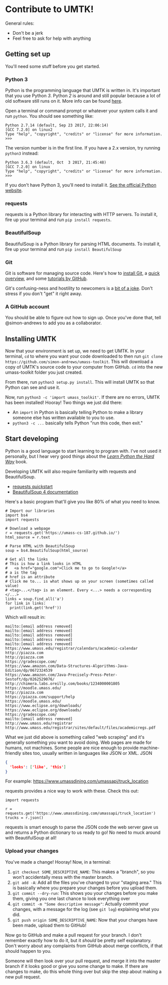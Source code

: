 Contribute to UMTK!
===================

General rules:
 * Don't be a jerk
 * Feel free to ask for help with anything

Getting set up
---------------
You'll need some stuff before you get started.

### Python 3
Python is the programming language that UMTK is written in. It's important that
you use Python _3_. Python _2_ is around and still popular because a lot of old
software still runs on it. More info can be found
[here](https://wiki.python.org/moin/Python2orPython3).

Open a terminal or command prompt or whatever your system calls it and run
`python`. You should see something like:
```
Python 2.7.14 (default, Sep 23 2017, 22:06:14)
[GCC 7.2.0] on linux2
Type "help", "copyright", "credits" or "license" for more information.
>>>
```
The version number is in the first line. If you have a 2.x version, try running
`python3` instead:
```
Python 3.6.3 (default, Oct  3 2017, 21:45:48)
[GCC 7.2.0] on linux
Type "help", "copyright", "credits" or "license" for more information.
>>>
```

If you don't have Python 3, you'll need to install it.
[See the official Python website](https://www.python.org/).

### requests
requests is a Python library for interacting with HTTP servers. To install it,
fire up your terminal and run `pip install requests`.

### BeautifulSoup
BeautifulSoup is a Python library for parsing HTML documents. To install it,
fire up your terminal and run `pip install BeautifulSoup`

### Git
Git is software for managing source code. Here's how to
[install Git](https://git-scm.com/book/en/v2/Getting-Started-Installing-Git),
a [quick overview](https://rogerdudler.github.io/git-guide/), and some
[tutorials by GitHub](https://try.github.io/).

Git's confusing-ness and hostility to newcomers is a
[bit of a joke](https://xkcd.com/1597/). Don't stress if you don't "get" it
right away.

### A GitHub account
You should be able to figure out how to sign up. Once you've done that, tell
@simon-andrews to add you as a collaborator.

Installing UMTK
---------------
Now that your environment is set up, we need to get UMTK. In your terminal,
`cd` to where you want your code downloaded to then run `git clone
https://github.com/simon-andrews/umass-toolkit`. This will download a copy of
UMTK's source code to your computer from GitHub. `cd` into the new
umass-toolkit folder you just created.

From there, run `python3 setup.py install`. This will install UMTK so that
Python can see and use it.

Now, run `python3 -c 'import umass_toolkit'`. If there are no errors, UMTK has
been installed! Hooray! Two things we just did there:
 - An `import` in Python is basically telling Python to make a library someone
   else has written available to you to use.
 - `python3 -c ...` basically tells Python "run this code, then exit."

Start developing
----------------
Python is a good language to start learning to program with. I've not used it
personally, but I hear very good things about the
[_Learn Python the Hard Way_](https://learncodethehardway.org/python/) book.

Developing UMTK will also require familiarity with requests and BeautifulSoup.
 * [requests quickstart](http://docs.python-requests.org/en/master/user/quickstart/)
 * [BeautifulSoup 4 documentation](https://www.crummy.com/software/BeautifulSoup/bs4/doc/)

Here's a basic program that'll give you like 80% of what you need to know.

```python3
# Import our libraries
import bs4
import requests

# Download a webpage
r = requests.get('https://umass-cs-187.github.io/')
html_source = r.text

# Parse HTML with BeautifulSoup
soup = bs4.BeautifulSoup(html_source)

# Get all the links
# This is how a link looks in HTML
#   <a href="google.com">Click me to go to Google!</a>
# a is the tag
# href is an attribute
# Click me to... is what shows up on your screen (sometimes called value)
# <tag>...</tag> is an element. Every <...> needs a corresponding </...>
links = soup.find_all('a')
for link in links:
  print(link.get('href'))
```
Which will result in:
```
mailto:[email address removed]
mailto:[email address removed]
mailto:[email address removed]
mailto:[email address removed]
mailto:[email address removed]
https://www.umass.edu/registrar/calendars/academic-calendar
http://piazza.com
http://piazza.com
https://gradescope.com/
https://www.amazon.com/Data-Structures-Algorithms-Java-Edition/dp/0672324539
https://www.amazon.com/Java-Precisely-Press-Peter-Sestoft/dp/0262529076/
http://chimera.labs.oreilly.com/books/1234000001805
https://moodle.umass.edu/
http://piazza.com
https://piazza.com/support/help
https://moodle.umass.edu/
https://www.eclipse.org/downloads/
https://www.eclipse.org/downloads/
https://gradescope.com/
mailto:[email address removed]
http://www.umass.edu/registrar
http://www.umass.edu/registrar/sites/default/files/academicregs.pdf
```

What we just did above is something called "web scraping" and it's generally
something you want to avoid doing. Web pages are made for humans, not
machines. Some people are nice enough to provide machine-friendly sites too,
usually written in languages like JSON or XML. JSON
```json
{
  'looks': ['like', 'this']
}
```

For example: https://www.umassdining.com/umassapi/truck_location

requests provides a nice way to work with these. Check this out:
```python3
import requests

r = requests.get('https://www.umassdining.com/umassapi/truck_location')
trucks = r.json()
```

requests is smart enough to parse the JSON code the web server gave us and
returns a Python dictionary to us ready to go! No need to muck around with
BeautifulSoup at all!

### Upload your changes
You've made a change! Hooray! Now, in a terminal:
 1. `git checkout SOME_DESCRIPTIVE_NAME`: This makes a "branch", so you won't
    accidentally mess with the master branch.
 2. `git add -A`: Add all the files you've changed to your "staging area."
    This is basically where you prepare your changes before you upload them.
 3. `git commit --dry-run`: This shows you your changes before you make them,
    giving you one last chance to look everything over
 4. `git commit -m "Some descriptive message"`: Actually commit your changes,
    with a message for the log (see `git log`) explaining what you did.
 5. `git push origin SOME_DESCRIPTIVE_NAME`: Now that your changes have been
    made, upload them to GitHub!

Now go to GitHub and make a pull request for your branch. I don't remember
exactly how to do it, but it _should_ be pretty self explanatory. Don't worry
about any complaints from GitHub about merge conflicts, if that should happen
to you.

Someone will then look over your pull request, and merge it into the master
branch if it looks good or give you some change to make. If there are changes
to make, do this whole thing over but skip the step about making a new pull
request.
